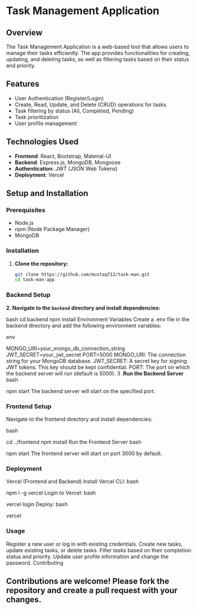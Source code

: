 # Task Management Application

## Overview

The Task Management Application is a web-based tool that allows users to manage their tasks efficiently. The app provides functionalities for creating, updating, and deleting tasks, as well as filtering tasks based on their status and priority.

## Features

- User Authentication (Register/Login)
- Create, Read, Update, and Delete (CRUD) operations for tasks
- Task filtering by status (All, Completed, Pending)
- Task prioritization
- User profile management

## Technologies Used

- **Frontend**: React, Bootstrap, Material-UI
- **Backend**: Express.js, MongoDB, Mongoose
- **Authentication**: JWT (JSON Web Tokens)
- **Deployment**: Vercel
## Setup and Installation

### Prerequisites

- Node.js
- npm (Node Package Manager)
- MongoDB

### Installation

1. **Clone the repository:**

   ```bash
   git clone https://github.com/mustaq712/task-man.git
   cd task-man-app
 ### Backend Setup

**2. Navigate to the `backend` directory and install dependencies:**

bash
cd backend
npm install
Environment Variables
Create a .env file in the backend directory and add the following environment variables:

env

MONGO_URI=your_mongo_db_connection_string
JWT_SECRET=your_jwt_secret
PORT=5000
MONGO_URI: The connection string for your MongoDB database.
JWT_SECRET: A secret key for signing JWT tokens. This key should be kept confidential.
PORT: The port on which the backend server will run (default is 5000).
3 .**Run the Backend Server**
bash

npm start
The backend server will start on the specified port.

### Frontend Setup
Navigate to the frontend directory and install dependencies:

bash

cd ../frontend
npm install
Run the Frontend Server
bash

npm start
The frontend server will start on port 3000 by default.

### Deployment
Vercel (Frontend and Backend)
Install Vercel CLI:
bash

npm i -g vercel
Login to Vercel:
bash

vercel login
Deploy:
bash

vercel

### Usage
Register a new user or log in with existing credentials.
Create new tasks, update existing tasks, or delete tasks.
Filter tasks based on their completion status and priority.
Update user profile information and change the password.
Contributing
## Contributions are welcome! Please fork the repository and create a pull request with your changes.
